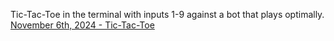 Tic-Tac-Toe in the terminal with inputs 1-9 against a bot that plays optimally. <br>
[November 6th, 2024 - Tic-Tac-Toe](posts/11-06-2024.md)  

